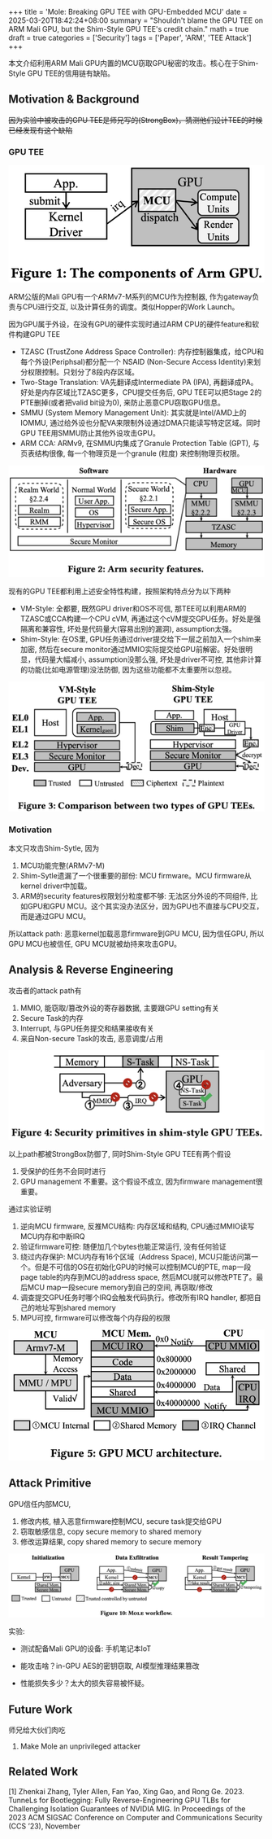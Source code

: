+++
title = 'Mole: Breaking GPU TEE with GPU-Embedded MCU'
date = 2025-03-20T18:42:24+08:00
summary = "Shouldn't blame the GPU TEE on ARM Mali GPU, but the Shim-Style GPU TEE's credit chain."
math = true
draft = true
categories = ['Security']
tags = ['Paper', 'ARM', 'TEE Attack']
+++

本文介绍利用ARM Mali GPU内置的MCU窃取GPU秘密的攻击。核心在于Shim-Style GPU TEE的信用链有缺陷。

## Motivation & Background

~~因为实验中被攻击的GPU TEE是师兄写的(StrongBox)，猜测他们设计TEE的时候已经发现有这个缺陷~~

### GPU TEE

![](./img/gpu-component.png)

ARM公版的Mali GPU有一个ARMv7-M系列的MCU作为控制器, 作为gateway负责与CPU进行交互, 以及计算任务的调度。类似Hopper的Work Launch。

因为GPU属于外设，在没有GPU的硬件实现时通过ARM CPU的硬件feature和软件构建GPU TEE

- TZASC (TrustZone Address Space Controller): 内存控制器集成，给CPU和每个外设(Periphsal)都分配一个 NSAID (Non-Secure Access Identity)来划分权限控制。只划分了8段内存区域。
- Two-Stage Translation: VA先翻译成Intermediate PA (IPA), 再翻译成PA。好处是内存区域比TZASC更多，CPU提交任务后, GPU TEE可以把Stage 2的PTE删掉(或者把valid bit设为0), 来防止恶意CPU窃取GPU信息。
- SMMU (System Memory Management Unit): 其实就是Intel/AMD上的IOMMU, 通过给外设也分配VA来限制外设通过DMA只能读写特定区域。同时GPU TEE用SMMU防止其他外设攻击GPU。
- ARM CCA: ARMv9, 在SMMU内集成了Granule Protection Table (GPT), 与页表结构很像, 每一个物理页是一个granule (粒度) 来控制物理页权限。

![](./img/arm-security-feature.png)

现有的GPU TEE都利用上述安全特性构建，按照架构特点分为以下两种

- VM-Style: 全都要, 既然GPU driver和OS不可信, 那TEE可以利用ARM的TZASC或CCA构建一个CPU cVM, 再通过这个cVM提交GPU任务。好处是强隔离和兼容性, 坏处是代码量大(容易出别的漏洞), assumption太强。
- Shim-Style: 在OS里, GPU任务通过driver提交给下一层之前加入一个shim来加密, 然后在secure monitor通过MMIO实际提交给GPU前解密。好处很明显，代码量大幅减小, assumption没那么强, 坏处是driver不可控, 其他非计算的功能(比如电源管理)没法防御, 因为这些功能都不太重要所以忽视。

![](./img/gpu-tee.png)

### Motivation

本文只攻击Shim-Sytle, 因为

1. MCU功能完整(ARMv7-M)
2. Shim-Sytle遗漏了一个很重要的部份: MCU firmware。MCU firmware从kernel driver中加载。
3. ARM的security features权限划分粒度都不够: 无法区分外设的不同组件, 比如GPU和GPU MCU。这个其实没办法区分，因为GPU也不直接与CPU交互，而是通过GPU MCU。

所以attack path: 恶意kernel加载恶意firmware到GPU MCU, 因为信任GPU, 所以GPU MCU也被信任, GPU MCU就被劫持来攻击GPU。

## Analysis & Reverse Engineering

攻击者的attack path有

1. MMIO, 能窃取/篡改外设的寄存器数据, 主要跟GPU setting有关
2. Secure Task的内存
3. Interrupt, 与GPU任务提交和结果接收有关
4. 来自Non-secure Task的攻击, 恶意调度/占用

![](img/gpu-analysis.png)

以上path都被StrongBox防御了, 同时Shim-Style GPU TEE有两个假设

1. 受保护的任务不会同时进行
2. GPU management 不重要。这个假设不成立, 因为firmware management很重要。

通过实验证明

1. 逆向MCU firmware, 反推MCU结构: 内存区域和结构, CPU通过MMIO读写MCU内存和中断IRQ
2. 验证firmware可控: 随便加几个bytes也能正常运行, 没有任何验证
3. 绕过内存保护: MCU内存有16个区域（Address Space), MCU只能访问第一个。但是不可信的OS在初始化GPU的时候可以控制MCU的PTE, map一段page table的内存到MCU的address space, 然后MCU就可以修改PTE了。最后MCU map一段secure memory到自己的空间, 再窃取/修改
4. 调查提交GPU任务时哪个IRQ会触发代码执行。修改所有IRQ handler, 都把自己的地址写到shared memory
5. MPU可控, firmware可以修改每个内存段的权限

![](img/mcu-arch.png)

## Attack Primitive

GPU信任内部MCU, 

1. 修改内核, 植入恶意firmware控制MCU, secure task提交给GPU
2. 窃取敏感信息, copy secure memory to shared memory
3. 修改运算结果, copy shared memory to secure memory

![](img/mole-workflow.png)

实验:

- 测试配备Mali GPU的设备: 手机笔记本IoT

- 能攻击啥？in-GPU AES的密钥窃取, AI模型推理结果篡改

- 性能损失多少？太大的损失容易被怀疑。

## Future Work

师兄给大伙们肉吃

1. Make Mole an unprivileged attacker

## Related Work

[1] Zhenkai Zhang, Tyler Allen, Fan Yao, Xing Gao, and Rong Ge. 2023. TunneLs for Bootlegging: Fully Reverse-Engineering GPU TLBs for Challenging Isolation Guarantees of NVIDIA MIG. In Proceedings of the 2023 ACM SIGSAC Conference on Computer and Communications Security (CCS ’23), November
